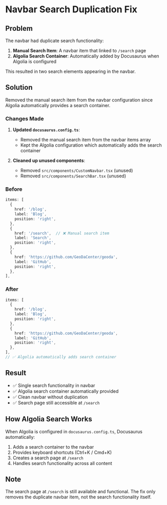 # Navbar Search Duplication Fix

## Problem
The navbar had duplicate search functionality:
1. **Manual Search Item**: A navbar item that linked to `/search` page
2. **Algolia Search Container**: Automatically added by Docusaurus when Algolia is configured

This resulted in two search elements appearing in the navbar.

## Solution
Removed the manual search item from the navbar configuration since Algolia automatically provides a search container.

### Changes Made

1. **Updated `docusaurus.config.ts`**:
   - Removed the manual search item from the navbar items array
   - Kept the Algolia configuration which automatically adds the search container

2. **Cleaned up unused components**:
   - Removed `src/components/CustomNavbar.tsx` (unused)
   - Removed `src/components/SearchBar.tsx` (unused)

### Before
```typescript
items: [
  {
    href: '/blog',
    label: 'Blog',
    position: 'right',
  },
  {
    href: '/search',  // ❌ Manual search item
    label: 'Search',
    position: 'right',
  },
  {
    href: 'https://github.com/GeoDaCenter/geoda',
    label: 'GitHub',
    position: 'right',
  },
],
```

### After
```typescript
items: [
  {
    href: '/blog',
    label: 'Blog',
    position: 'right',
  },
  {
    href: 'https://github.com/GeoDaCenter/geoda',
    label: 'GitHub',
    position: 'right',
  },
],
// ✅ Algolia automatically adds search container
```

## Result
- ✅ Single search functionality in navbar
- ✅ Algolia search container automatically provided
- ✅ Clean navbar without duplication
- ✅ Search page still accessible at `/search`

## How Algolia Search Works
When Algolia is configured in `docusaurus.config.ts`, Docusaurus automatically:
1. Adds a search container to the navbar
2. Provides keyboard shortcuts (Ctrl+K / Cmd+K)
3. Creates a search page at `/search`
4. Handles search functionality across all content

## Note
The search page at `/search` is still available and functional. The fix only removes the duplicate navbar item, not the search functionality itself. 